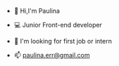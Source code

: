 - 👋 Hi,I'm Paulina
- 💻 Junior Front-end developer
- 👀 I'm looking for first job or intern

- 📫 paulina.err@gmail.com

<!---
Paula9292/Paula9292 is a ✨ special ✨ repository because its `README.md` (this file) appears on your GitHub profile.
You can click the Preview link to take a look at your changes.
--->
